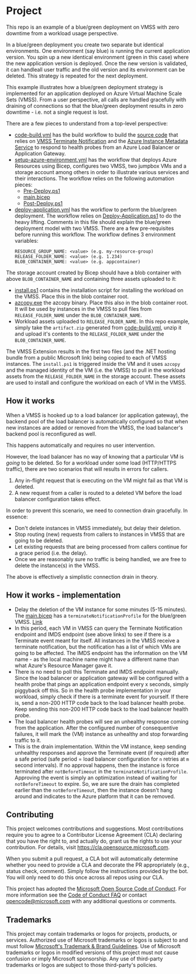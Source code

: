 # Project

This repo is an example of a blue/green deployment on VMSS with zero 
downtime from a workload usage perspective. 

In a blue/green deployment you create two separate but identical 
environments. One environment (say blue) is running the current application
version. You spin up a new identical environment (green in this case) 
where the new application version is deployed. Once the new version is 
validated, it can handleall user traffic and the old version and its 
environment can be deleted. This strategy is repeated for the next 
deployment.

This example illustrates how a blue/green deployment strategy is
implemented for an application deployed on Azure Virtual Machine 
Scale Sets (VMSS). From a user perspective, all calls are handled
gracefully with draining of connections so that the blue/green
deployment results in zero downtime - i.e. not a single request is
lost.

There are a few pieces to understand from a top-level perspective:

- [code-build.yml](./.github/workflows/code-build.yml) has the build workflow
to build the [source code](./source/) that relies on 
[VMSS Terminate Notification](https://learn.microsoft.com/en-us/azure/virtual-machine-scale-sets/virtual-machine-scale-sets-terminate-notification) 
and the [Azure Instance Metadata Service](https://learn.microsoft.com/en-us/azure/virtual-machines/instance-metadata-service)
to respond to health probes from an Azure Load Balancer or Application Gateway.
- [setup-azure-environment.yml](./.github/workflows/setup-azure-environment.yml)
has the workflow that deploys Azure Resources using Bicep, configures two VMSS,
two jumpbox VMs and a storage account among others in order to illustrate various
services and their interactions. The workflow relies on the following automation 
pieces:
  - [Pre-Deploy.ps1](./automation/Pre-Deploy.ps1)
  - [main.bicep](./automation/main.bicep)
  - [Post-Deploy.ps1](./automation/Post-Deploy.ps1)
- [deploy-application.yml](./.github/workflows/deploy-application.yml) has the
workflow to perform the blue/green deployment. The workflow relies on 
[Deploy-Application.ps1](./automation/Deploy-Application.ps1) to do the heavy 
lifting. Comments in this file should explain the blue/green deployment model 
with two VMSS. There are a few pre-requisites before running this workflow. 
The workflow defines 3 environment variables:
    ```
    RESOURCE_GROUP_NAME: <value> (e.g. my-resource-group)
    RELEASE_FOLDER_NAME: <value> (e.g. 1.234)
    BLOB_CONTAINER_NAME: <value> (e.g. appcontainer)
    ```

The storage account created by Bicep should have a blob container with above
`BLOB_CONTAINER_NAME` and containing three assets uploaded to it:
  - [install.ps1](./automation/install.ps1) contains the installation script
  for installing the workload on the VMSS. Place this in the blob container
  root.
  - [azcopy.exe](./automation/azcopy.exe) the azcopy binary. Place this also
  in the blob container root. It will be used by instances in the VMSS to 
  pull files from `RELEASE_FOLDER_NAME` under the `BLOB_CONTAINER_NAME`. 
  - Workload assets uploaded to `RELEASE_FOLDER_NAME`. In this repo example, 
  simply take the `artifact.zip` generated from [code-build.yml](./.github/workflows/code-build.yml), 
  unzip it and upload it's contents to the `RELEASE_FOLDER_NAME` under the
  `BLOB_CONTAINER_NAME`. 

The VMSS Extension results in the first two files (and the .NET hosting
bundle from a public Microsoft link) being copied to each of VMSS instances.
The `install.ps1` is triggered inside the VM and it uses `azcopy` and the 
managed identity of the VM (i.e. the VMSS) to pull in the workload assets from
the `RELEASE_FOLDER_NAME` in the storage account. These assets are used to 
install and configure the workload on each of VM in the VMSS.


## How it works

When a VMSS is hooked up to a load balancer (or application gateway),
the backend pool of the load balancer is automatically configured so
that when new instances are added or removed from the VMSS, the load
balancer's backend pool is reconfigured as well.

This happens automatically and requires no user intervention.

However, the load balancer has no way of knowing that a particular VM is
*going* to be deleted. So for a workload under some load (HTTP/HTTPS traffic),
there are two scenarios that will results in errors for callers.

1. Any in-flight request that is executing on the VM might fail as that 
VM is deleted. 
2. A new request from a caller is routed to a deleted VM before the load 
balancer configuration takes effect.

In order to prevent this scenario, we need to connection drain gracefully.
In essence:
- Don't delete instances in VMSS immediately, but delay their deletion.
- Stop routing (new) requests from callers to instances in VMSS that are
going to be deleted.
- Let existing requests that are being processed from callers continue for
a grace period (i.e. the delay).
- Once we are reasonably sure no traffic is being handled, we are free to
delete the instance(s) in the VMSS.

The above is effectively a simplistic connection drain in
theory. 

## How it works - implementation

- Delay the deletion of the VM instance for some minutes (5-15 minutes). The
[main.bicep](./automation/main.bicep) has a `terminateNotificationProfile`
for the blue/green VMSS. [Link](https://learn.microsoft.com/en-us/azure/virtual-machine-scale-sets/virtual-machine-scale-sets-terminate-notification#rest-api)
- In this period, each VM in VMSS can query the Terminate Notification endpoint
and IMDS endpoint (see above links) to see if there is a Terminate event 
meant for itself. All instances in the VMSS receive a terminate notification,
but the notification has a list of which VMs are going to be affected. The
IMDS endpoint has the information on the VM name - as the local machine name
might have a different name than what Azure's Resource Manager gave it. 
- There is no need to poll this Terminate and IMDS endpoint manually. Since 
the load balancer or application gateway will be configured with a health 
probe that pings an application endpoint every x seconds, simply piggyback 
off this. So in the health probe implementation in your workload, simply 
check if there is a terminate event for yourself. If there is, send a 
non-200 HTTP code back to the load balancer health probe. Keep sending
this non-200 HTTP code back to the load balancer health probe. 
- The load balancer health probes will see an unhealthy response coming from
the application. After the configured number of consequentive failures, it
will mark the (VM) instance as unhealthy and stop forwarding traffic to it.
- This is the drain implementation. Within the VM instance, keep sending
unhealthy responses and approve the Terminate event (if required) after a
safe period (safe period = load balancer configuration for `n` retries
at `m` second intervals). If no approval happens, then the instance is force
terminated after `notBeforeTimeout` in the `terminateNotificationProfile`.
Approving the event is simply an optimization instead of waiting for
`notBeforeTimeout` to expire. So, we are sure the drain has completed earlier
than the `notBeforeTimeout`, then the instance doesn't hang around and indicates
to the Azure platform that it can be removed.


## Contributing

This project welcomes contributions and suggestions.  Most contributions require you to agree to a
Contributor License Agreement (CLA) declaring that you have the right to, and actually do, grant us
the rights to use your contribution. For details, visit https://cla.opensource.microsoft.com.

When you submit a pull request, a CLA bot will automatically determine whether you need to provide
a CLA and decorate the PR appropriately (e.g., status check, comment). Simply follow the instructions
provided by the bot. You will only need to do this once across all repos using our CLA.

This project has adopted the [Microsoft Open Source Code of Conduct](https://opensource.microsoft.com/codeofconduct/).
For more information see the [Code of Conduct FAQ](https://opensource.microsoft.com/codeofconduct/faq/) or
contact [opencode@microsoft.com](mailto:opencode@microsoft.com) with any additional questions or comments.

## Trademarks

This project may contain trademarks or logos for projects, products, or services. Authorized use of Microsoft 
trademarks or logos is subject to and must follow 
[Microsoft's Trademark & Brand Guidelines](https://www.microsoft.com/en-us/legal/intellectualproperty/trademarks/usage/general).
Use of Microsoft trademarks or logos in modified versions of this project must not cause confusion or imply Microsoft sponsorship.
Any use of third-party trademarks or logos are subject to those third-party's policies.
